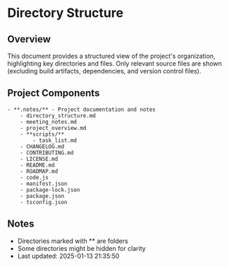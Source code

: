 # Directory Structure

## Overview
This document provides a structured view of the project's organization, highlighting key directories and files.
Only relevant source files are shown (excluding build artifacts, dependencies, and version control files).

## Project Components

```
- **.notes/** - Project documentation and notes
    - directory_structure.md
    - meeting_notes.md
    - project_overview.md
    - **scripts/**
        - task_list.md
    - CHANGELOG.md
    - CONTRIBUTING.md
    - LICENSE.md
    - README.md
    - ROADMAP.md
    - code.js
    - manifest.json
    - package-lock.json
    - package.json
    - tsconfig.json
```

## Notes
- Directories marked with ** are folders
- Some directories might be hidden for clarity
- Last updated: 2025-01-13 21:35:50
